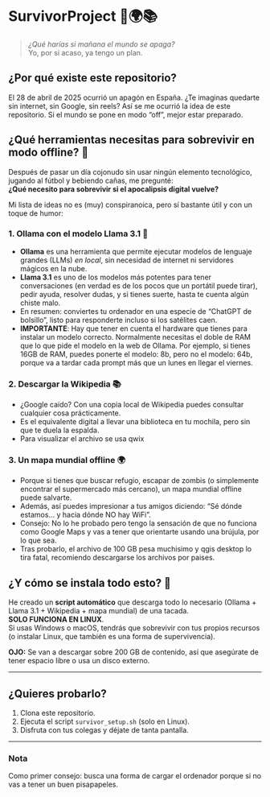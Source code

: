 # SurvivorProject 🦙🌍📚

> *¿Qué harías si mañana el mundo se apaga?*  
> Yo, por si acaso, ya tengo un plan.

## ¿Por qué existe este repositorio?

El 28 de abril de 2025 ocurrió un apagón en España. ¿Te imaginas quedarte sin internet, sin Google, sin reels? Así se me ocurrió la idea de este repositorio. Si el mundo se pone en modo “off”, mejor estar preparado.

## ¿Qué herramientas necesitas para sobrevivir en modo offline? 🤔

Después de pasar un día cojonudo sin usar ningún elemento tecnológico, jugando al fútbol y bebiendo cañas, me pregunté:  
**¿Qué necesito para sobrevivir si el apocalipsis digital vuelve?**

Mi lista de ideas no es (muy) conspiranoica, pero sí bastante útil y con un toque de humor:

### 1. Ollama con el modelo Llama 3.1 🦙

- **Ollama** es una herramienta que permite ejecutar modelos de lenguaje grandes (LLMs) *en local*, sin necesidad de internet ni servidores mágicos en la nube.
- **Llama 3.1** es uno de los modelos más potentes para tener conversaciones (en verdad es de los pocos que un portátil puede tirar), pedir ayuda, resolver dudas, y si tienes suerte, hasta te cuenta algún chiste malo.
- En resumen: conviertes tu ordenador en una especie de “ChatGPT de bolsillo”, listo para responderte incluso si los satélites caen.
- **IMPORTANTE**: Hay que tener en cuenta el hardware que tienes para instalar un modelo correcto. Normalmente necesitas el doble de RAM que lo que pide el modelo en la web de Ollama. Por ejemplo, si tienes 16GB de RAM, puedes ponerte el modelo: 8b, pero no el modelo: 64b, porque va a tardar cada prompt más que un lunes en llegar el viernes.

### 2. Descargar la Wikipedia 📚

- ¿Google caído? Con una copia local de Wikipedia puedes consultar cualquier cosa prácticamente.
- Es el equivalente digital a llevar una biblioteca en tu mochila, pero sin que te duela la espalda.
- Para visualizar el archivo se usa qwix

### 3. Un mapa mundial offline 🌍

- Porque si tienes que buscar refugio, escapar de zombis (o simplemente encontrar el supermercado más cercano), un mapa mundial offline puede salvarte.
- Además, así puedes impresionar a tus amigos diciendo: “Sé dónde estamos… y hacia dónde NO hay WiFi”.
- Consejo: No lo he probado pero tengo la sensación de que no funciona como Google Maps y vas a tener que orientarte usando una brújula, por lo que sea.
- Tras probarlo, el archivo de 100 GB pesa muchisimo y qgis desktop lo tira fatal, recomiendo descargarse los archivos por paises.

## ¿Y cómo se instala todo esto? 🚀

He creado un **script automático** que descarga todo lo necesario (Ollama + Llama 3.1 + Wikipedia + mapa mundial) de una tacada.  
**SOLO FUNCIONA EN LINUX**.  
Si usas Windows o macOS, tendrás que sobrevivir con tus propios recursos (o instalar Linux, que también es una forma de supervivencia).

**OJO:** Se van a descargar sobre 200 GB de contenido, así que asegúrate de tener espacio libre o usa un disco externo.

---

## ¿Quieres probarlo?

1. Clona este repositorio.
2. Ejecuta el script `survivor_setup.sh` (solo en Linux).
3. Disfruta con tus colegas y déjate de tanta pantalla.

---

### Nota 

Como primer consejo: busca una forma de cargar el ordenador porque si no vas a tener un buen pisapapeles.
